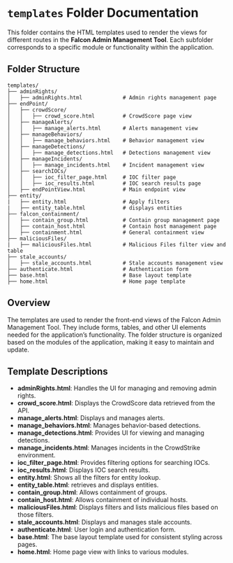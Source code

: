 # `templates` Folder Documentation

This folder contains the HTML templates used to render the views for different routes in the **Falcon Admin Management Tool**. Each subfolder corresponds to a specific module or functionality within the application.

## Folder Structure

```
templates/
├── adminRights/
│   ├── adminRights.html             # Admin rights management page
├── endPoint/
│   ├── crowdScore/
│   │   ├── crowd_score.html         # CrowdScore page view
│   ├── manageAlerts/
│   │   ├── manage_alerts.html       # Alerts management view
│   ├── manageBehaviors/
│   │   ├── manage_behaviors.html    # Behavior management view
│   ├── manageDetections/
│   │   ├── manage_detections.html   # Detections management view
│   ├── manageIncidents/
│   │   ├── manage_incidents.html    # Incident management view
│   ├── searchIOCs/
│   │   ├── ioc_filter_page.html     # IOC filter page
│   │   ├── ioc_results.html         # IOC search results page
│   ├── endPointView.html            # Main endpoint view
├── entity/
|   ├── entity.html                  # Apply filters
|   ├── entity_table.html            # displays entities
├── falcon_containment/
│   ├── contain_group.html           # Contain group management page
│   ├── contain_host.html            # Contain host management page
│   ├── containment.html             # General containment view
├── maliciousFiles/
|   ├── maliciousFiles.html          # Malicious Files filter view and table
├── stale_accounts/
│   ├── stale_accounts.html          # Stale accounts management view
├── authenticate.html                # Authentication form
├── base.html                        # Base layout template
├── home.html                        # Home page template
```

## Overview

The templates are used to render the front-end views of the Falcon Admin Management Tool. They include forms, tables, and other UI elements needed for the application’s functionality. The folder structure is organized based on the modules of the application, making it easy to maintain and update.

## Template Descriptions

- **adminRights.html**: Handles the UI for managing and removing admin rights.
- **crowd_score.html**: Displays the CrowdScore data retrieved from the API.
- **manage_alerts.html**: Displays and manages alerts.
- **manage_behaviors.html**: Manages behavior-based detections.
- **manage_detections.html**: Provides UI for viewing and managing detections.
- **manage_incidents.html**: Manages incidents in the CrowdStrike environment.
- **ioc_filter_page.html**: Provides filtering options for searching IOCs.
- **ioc_results.html**: Displays IOC search results.
- **entity.html**: Shows all the filters for entity lookup.
- **entity_table.html**: retrieves and displays entities.
- **contain_group.html**: Allows containment of groups.
- **contain_host.html**: Allows containment of individual hosts.
- **maliciousFiles.html**: Displays filters and lists malicious files based on those filters.
- **stale_accounts.html**: Displays and manages stale accounts.
- **authenticate.html**: User login and authentication form.
- **base.html**: The base layout template used for consistent styling across pages.
- **home.html**: Home page view with links to various modules.
  